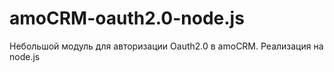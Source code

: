 # amoCRM-oauth2.0-node.js
Небольшой модуль для авторизации Oauth2.0 в amoCRM. Реализация на node.js
